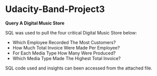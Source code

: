 # Udacity-Band-Project3

**Query A Digital Music Store**
 
SQL was used to pull the four critical Digital Music Store below:
- Which Employee Recorded The Most Customers?
- How Much Total Invoice Were Made Per Employee?
- For Each Media Type How Many Were Produced?
- Which Media Type Made The Highest Total Invoice?

SQL code used and insights can been accessed from the attached file.
